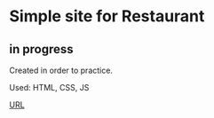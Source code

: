 # Simple site for Restaurant
## in progress

Created in order to practice.

Used: HTML, CSS, JS

[URL](https://www.behance.net/gallery/16872707/Bhagaskara-Onepage-PSD-Template)
